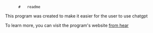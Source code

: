           #   readme
This program was created to make it easier for the user to use chatgpt

To learn more, you can visit the program's website
[from hear](https://mesteranas.github.io/mesteranas/chatgpt/index.html)
